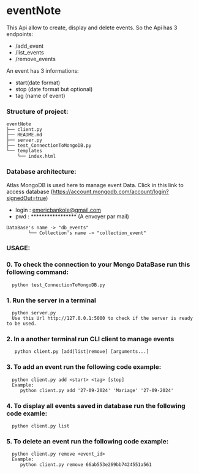 # eventNote
This Api allow to create, display and delete events.
So the Api has 3 endpoints:
   * /add_event
   * /list_events
   * /remove_events
  
An event has 3 informations:
   - start(date format)
   - stop (date format but optional)
   - tag (name of event)

### Structure of project:
```
eventNote
├── client.py
├── README.md
├── server.py
├── test_ConnectionToMongoDB.py
└── templates
    └── index.html
```

### Database architecture:
Atlas MongoDB is used here to manage event Data.
Click in this link to access database (https://account.mongodb.com/account/login?signedOut=true)
- login : emericbankole@gmail.com
- pwd   : ***************** (A envoyer par mail)

```
DataBase's name -> "db_events"
        └── Collection's name -> "collection_event"
```
  
### USAGE:
  ### 0. To check the connection to your Mongo DataBase run this following command:
      python test_ConnectionToMongoDB.py
      
  ### 1. Run the server in a terminal
      python server.py
      Use this Url http://127.0.0.1:5000 to check if the server is ready to be used.
  ### 2. In a another terminal run CLI client to manage events
       python client.py [add|list|remove] [arguments...]

  ### 3. To add an event run the following code example:
      python client.py add <start> <tag> [stop]
      Example:
         python client.py add '27-09-2024' 'Mariage' '27-09-2024'

  ### 4. To display all events saved in database run the following code examle:
      python client.py list

  ### 5. To delete an event run the following code example:
      python client.py remove <event_id>
      Example:
         python client.py remove 66ab553e269bb7424551a561

